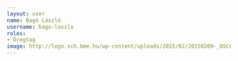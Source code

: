 ```yaml
---
layout: user
name: Bagó László
username: bago-laszlo
roles:
- Öregtag
image: http://lego.sch.bme.hu/wp-content/uploads/2015/02/20150209-_DSC6573-150x150.jpg
---
```

